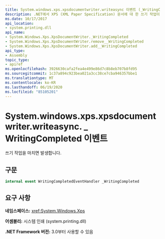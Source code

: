 ```yaml
---
title: System.windows.xps.xpsdocumentwriter.writeasync 이벤트 (_WritingCompleted)
description: .NET에서 XPS (XML Paper Specification) 문서에 대 한 쓰기 작업이 완료 될 때 발생 하는 _WritingCompleted System.windows.xps.xpsdocumentwriter.writeasync 이벤트를 이해 합니다.
ms.date: 10/17/2017
api_location:
- system.printing.dll
api_name:
- System.Windows.Xps.XpsDocumentWriter._WritingCompleted
- System.Windows.Xps.XpsDocumentWriter.remove__WritingCompleted
- System.Windows.Xps.XpsDocumentWriter.add__WritingCompleted
api_type:
- Assembly
topic_type:
- apiref
ms.openlocfilehash: 3926630cafa2fea4e499e86d7c8b8eb707b8fd95
ms.sourcegitcommit: 1c37a894c923bea021a3cc38ce7cba946357bbe1
ms.translationtype: MT
ms.contentlocale: ko-KR
ms.lasthandoff: 06/19/2020
ms.locfileid: "85105201"
---
```

# <a name="xpsdocumentwriter_writingcompleted-event"></a>System.windows.xps.xpsdocumentwriter.writeasync. \_ WritingCompleted 이벤트

쓰기 작업을 마치면 발생합니다.

## <a name="syntax"></a>구문

``` csharp
internal event WritingCompletedEventHandler _WritingCompleted
```

## <a name="requirements"></a>요구 사항

**네임스페이스:** <xref:System.Windows.Xps>

**어셈블리:** 시스템 인쇄 (system.printing.dll)

**.NET Framework 버전:** 3.0부터 사용할 수 있음
